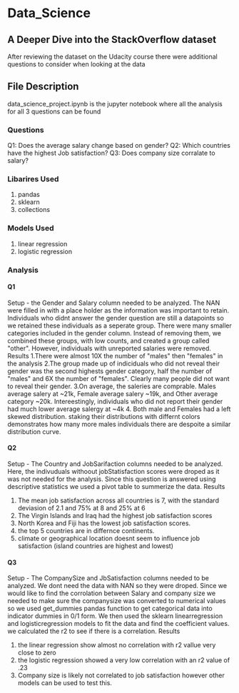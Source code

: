 # Data_Science

## A Deeper Dive into the StackOverflow dataset
After reviewing the dataset on the Udacity course there were additional questions to consider when looking at the data

## File Description
data_science_project.ipynb is the jupyter notebook where all the analysis for all 3 questions can be found

### Questions 
Q1: Does the average salary change based on gender?
Q2: Which countries have the highest Job satisfaction?
Q3: Does company size corralate to salary? 

### Libarires Used
1. pandas
2. sklearn
3. collections

### Models Used
1. linear regression
2. logistic regression

### Analysis
#### Q1
Setup - the Gender and Salary column needed to be analyzed. The NAN were filled in with a place holder as the information was important to retain. Individuals who didnt answer the gender question are still a datapoints so we retained these individuals as a seperate group. There were many smaller categories included in the gender column. Instead of removing them, we combined these groups, with low counts, and created a group called "other". However, individuals with unreported salaries were removed.
Results 
1.There were almost 10X the number of "males" then "females" in the analysis
2.The group made up of indiciduals who did not reveal their gender was the second highests gender category, half the number of "males" and 6X the number of "females". Clearly many people did not want to reveal their gender.
3.On average, the saleries are comprable. Males average salery at ~21k, Female average salery ~19k, and Other average category ~20k. Intereestingly, individuals who did not report their gender had much lower average salergy at ~4k
4. Both male and Females had a left skewed distribution. staking their distributions with differnt colors demonstrates how many more males individuals there are despoite a similar distribution curve. 

#### Q2
Setup - The Country and JobSarifaction columns needed to be analyzed. Here, the indivuduals withoout jobStatisfaction scores were droped as it was not needed for the analysis. Since this question is answered using descriptive statistics we used a pivot table to summerize the data. 
Results
1.  The mean job satisfaction across all countries is 7, with the standard deviasion of 2.1 and 75% at 8 and 25% at 6 
2. The Virgin Islands and Iraq had the highest job satisfaction scores
3. North Korea and Fiji has the lowest job satisfaction scores.
4. the top 5 countries are in differnce continents.
5. climate or geographical location doesnt seem to influence job satisfaction (island countries are highest and lowest)

#### Q3
Setup - The CompanySize and JbSatisfaction columns needed to be analyzed. We dont need the data with NAN so they were droped. Since we would like to find the corrolation between Salary and company size we needed to make sure the companysize was converted to numerical values so we used get_dummies pandas function to get categorical data into indicator dummies in 0/1 form. We then used the sklearn linearregression and logisticregression models to fit the data and find the coefficient values. we calculated the r2 to see if there is a correlation. 
Results
1. the linear regression show almost no correlation with r2 vallue very close to zero
2. the logistic regression showed a very low correlation with an r2 value of .23
3. Company size is likely not correlated to job satisfaction however other models can be used to test this. 
